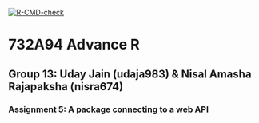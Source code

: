 <!-- badges: start -->
  [![R-CMD-check](https://github.com/SpikeStriker/AdvanceRConnectingToAPI/actions/workflows/R-CMD-check.yaml/badge.svg)](https://github.com/SpikeStriker/AdvanceRConnectingToAPI/actions/workflows/R-CMD-check.yaml)
<!-- badges: end -->

# 732A94 Advance R

## Group 13: Uday Jain (udaja983) & Nisal Amasha Rajapaksha (nisra674)

### Assignment 5: A package connecting to a web API